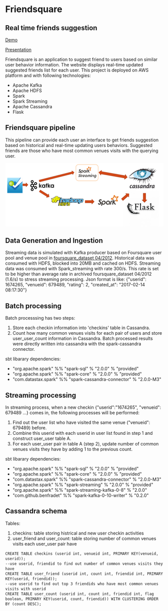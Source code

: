 # Friendsquare

## Real time friends suggestion

[Demo](https://youtu.be/S3lBejHccl8)

[Presentation](https://www.slideshare.net/secret/97d9OBMr9mYDxb)

Friendsquare is an application to suggest friend to users based on similar user behavior information. The website displays real-time updated suggested friends list for each user. This project is deployed on AWS platform and with following technologies:

- Apache Kafka
- Apache HDFS
- Spark
- Spark Streaming
- Apache Cassandra
- Flask

## Friendsquare pipeline

This pipeline can provide each user an interface to get friends suggestion based on historical and real-time updating users behaviors. Suggested friends are those who have most common venues visits with the querying user.

<p align="center">
  <img src="/images/pipeline.png" width="900"/>
</p>

## Data Generation and Ingestion

Streaming data is simulated with Kafka producer based on Foursquare user pool and venue pool in [foursquare_dataset 04/2012](https://archive.org/details/201309_foursquare_dataset_umn). Historical data was consumed with HDFS, blocked into 20MB and cached on HDFS. Streaming data was consumed with Spark_streaming with rate 300/s. This rate is set to be higher than average rate in archived foursquare_dataset 04/2012 (1.6/s) to stress streaming processing. Json format is like: {"userid": 1674265, "venueid": 679489, "rating": 2, "created_at": "2017-02-14 08:17:30"}

## Batch processing

Batch processsing has two steps: 
1.  Store each checkin information into 'checkins' table in Cassandra. 
2.  Count how many common venues visits for each pair of users and store user_user_count information in Cassandra. 
Batch processed results were directly written into cassandra with the spark-cassandra connector.

sbt libarary dependencies:
- "org.apache.spark" %% "spark-sql" % "2.0.0" % "provided"
- "org.apache.spark" %% "spark-core" % "2.0.0" % "provided"
- "com.datastax.spark" %% "spark-cassandra-connector" % "2.0.0-M3"

## Streaming processing

In streaming process, when a new checkin {"userid":"1674265", "venueid": 679489 ...} comes in, the following processes will be performed:
1.  Find out the user list who have visited the same venue ("venueid": 679489) before.
2.  Combine this userid with each userid in user list found in step 1 and construct user_user table A.
3.  For each user_user pair in table A (step 2), update number of common venues visits they have by adding 1 to the previous count.

sbt libarary dependencies:
- "org.apache.spark" %% "spark-sql" % "2.0.0" % "provided"
- "org.apache.spark" %% "spark-core" % "2.0.0" % "provided"
- "com.datastax.spark" %% "spark-cassandra-connector" % "2.0.0-M3"
- "org.apache.spark" %% "spark-streaming" % "2.0.0" % "provided"
- "org.apache.spark" %% "spark-streaming-kafka-0-8" % "2.0.0"
- "com.github.benfradet" %% "spark-kafka-0-10-writer" % "0.2.0"

## Cassandra schema

Tables:
1.  checkins: table storing histrical and new user checkin activities
2.  user_friend and user_count: table storing number of common venues visits each user_user pair have
```
CREATE TABLE checkins (userid int, venueid int, PRIMARY KEY(venueid, userid));
--use userid, friendid to find out number of common venues visits they have
CREATE TABLE user_friend (userid int, count int, friendid int, PRIMARY KEY(userid, friendid));
--use userid to find out top 3 friendids who have most common venues visits with userid
CREATE TABLE user_count (userid int, count int, friendid int, flag boolean, PRIMARY KEY(userid, count, friendid)) WITH CLUSTERING ORDER BY (count DESC);
```
